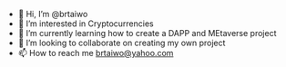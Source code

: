 
- 👋 Hi, I’m @brtaiwo
- 👀 I’m interested in Cryptocurrencies
- 🌱 I’m currently learning how to create a DAPP and MEtaverse project  
- 💞️ I’m looking to collaborate on creating my own project
- 📫 How to reach me brtaiwo@yahoo.com

<!---
brtaiwo/brtaiwo is a ✨ special ✨ repository because its `README.md` (this file) appears on your GitHub profile.
You can click the Preview link to take a look at your changes.
--->
